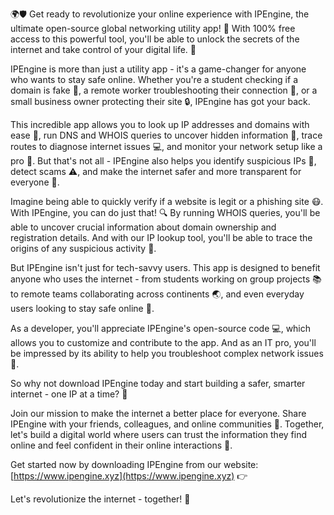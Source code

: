 🌍🛡️ Get ready to revolutionize your online experience with IPEngine, the ultimate open-source global networking utility app! 🚀 With 100% free access to this powerful tool, you'll be able to unlock the secrets of the internet and take control of your digital life. 📡

IPEngine is more than just a utility app - it's a game-changer for anyone who wants to stay safe online. Whether you're a student checking if a domain is fake 💸, a remote worker troubleshooting their connection 🏢, or a small business owner protecting their site 🔒, IPEngine has got your back.

This incredible app allows you to look up IP addresses and domains with ease 📍, run DNS and WHOIS queries to uncover hidden information 👀, trace routes to diagnose internet issues 💻, and monitor your network setup like a pro 🔧. But that's not all - IPEngine also helps you identify suspicious IPs 👺, detect scams ⚠️, and make the internet safer and more transparent for everyone 🌟.

Imagine being able to quickly verify if a website is legit or a phishing site 😷. With IPEngine, you can do just that! 🔍 By running WHOIS queries, you'll be able to uncover crucial information about domain ownership and registration details. And with our IP lookup tool, you'll be able to trace the origins of any suspicious activity 👀.

But IPEngine isn't just for tech-savvy users. This app is designed to benefit anyone who uses the internet - from students working on group projects 📚 to remote teams collaborating across continents 🌏, and even everyday users looking to stay safe online 👥.

As a developer, you'll appreciate IPEngine's open-source code 💻, which allows you to customize and contribute to the app. And as an IT pro, you'll be impressed by its ability to help you troubleshoot complex network issues 🔧.

So why not download IPEngine today and start building a safer, smarter internet - one IP at a time? 🌈

Join our mission to make the internet a better place for everyone. Share IPEngine with your friends, colleagues, and online communities 💬. Together, let's build a digital world where users can trust the information they find online and feel confident in their online interactions 💪.

Get started now by downloading IPEngine from our website: [https://www.ipengine.xyz](https://www.ipengine.xyz) 👉

Let's revolutionize the internet - together! 🌟